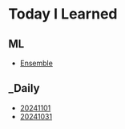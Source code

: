 # Today I Learned

## ML

- [Ensemble](ML/Ensemble.md)

## _Daily

- [20241101](_Daily/20241101.md)
- [20241031](_Daily/20241031.md)

